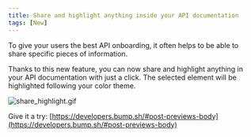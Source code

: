 ```yaml
---
title: Share and highlight anything inside your API documentation
tags: [New]
---
```


To give your users the best API onboarding, 
it often helps to be able to share specific pieces of information. 

Thanks to this new feature, you can now share and highlight anything in your API documentation with just a click. The selected element will be highlighted following your color theme.

![share_highlight.gif](/images/updates/share_highlight.gif)

Give it a try: [https://developers.bump.sh/#post-previews-body](https://developers.bump.sh/#post-previews-body)
